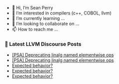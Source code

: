 - 👋 Hi, I’m Sean Perry
- 👀 I’m interested in compilers (c++, COBOL, llvm)
- 🌱 I’m currently learning ...
- 💞️ I’m looking to collaborate on ...
- 📫 How to reach me ...

<!---
s66perry/s66perry is a ✨ special ✨ repository because its `README.md` (this file) appears on your GitHub profile.
You can click the Preview link to take a look at your changes.
--->
### 📕 Latest LLVM Discourse Posts

<!-- DISCOURSE-LLVM:START -->
- [[PSA] Deprecating linalg named elementwise ops](https://discourse.llvm.org/t/psa-deprecating-linalg-named-elementwise-ops/84833#post_2)
- [[PSA] Deprecating linalg named elementwise ops](https://discourse.llvm.org/t/psa-deprecating-linalg-named-elementwise-ops/84833#post_1)
- [Expected behavior?](https://discourse.llvm.org/t/expected-behavior/84805#post_6)
- [Expected behavior?](https://discourse.llvm.org/t/expected-behavior/84805#post_5)
- [Expected behavior?](https://discourse.llvm.org/t/expected-behavior/84805#post_4)
<!-- DISCOURSE-LLVM:END -->
